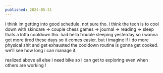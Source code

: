```yaml
---
published: 2024-05-31
---
```

i think im getting into good schedule. not sure tho. 
i think the tech is to cool down with skincare -> couple chess games -> journal -> reading -> sleep
thats a lotta cooldown tho. had hella trouble sleeping yesterday so i wanna get more tired these days so it comes easier. but i imagine if i do more physical shit and get exhausted the cooldown routine is gonna get cooked. we'll see how long i can manage it.

realized above all else i need bike so i can get to exploring even when others are working !